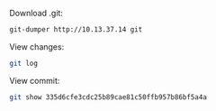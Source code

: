 Download .git:

```bash
git-dumper http://10.13.37.14 git
```

View changes: 

```bash
git log
```



View commit:

```bash
git show 335d6cfe3cdc25b89cae81c50ffb957b86bf5a4a
```
